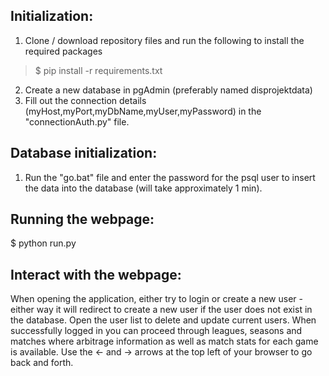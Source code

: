 ## Initialization:
1. Clone / download repository files and run the following to install the required packages
>$ pip install -r requirements.txt
2. Create a new database in pgAdmin (preferably named disprojektdata)
3. Fill out the connection details (myHost,myPort,myDbName,myUser,myPassword) in the "connectionAuth.py" file.

## Database initialization:
1. Run the "go.bat" file and enter the password for the psql user to insert the data into the database (will take approximately 1 min).

## Running the webpage:
$ python run.py

## Interact with the webpage:
When opening the application, either try to login or create a new user - either way it will redirect to create a new user if the user does not 
exist in the database. 
Open the user list to delete and update current users.
When successfully logged in you can proceed through leagues, seasons and matches where arbitrage information as well as match stats for each game is available. 
Use the ← and → arrows at the top left of your browser to go back and forth.